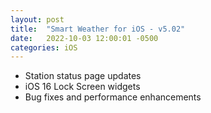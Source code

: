 ```yaml
---
layout: post
title:  "Smart Weather for iOS - v5.02"
date:   2022-10-03 12:00:01 -0500
categories: iOS
---
```

- Station status page updates
- iOS 16 Lock Screen widgets
- Bug fixes and performance enhancements
